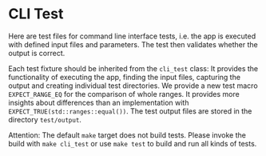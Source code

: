 # CLI Test

Here are test files for command line interface tests, i.e. the app is executed with defined input files and parameters.
The test then validates whether the output is correct.

Each test fixture should be inherited from the `cli_test` class: It provides the functionality of executing the app,
finding the input files, capturing the output and creating individual test directories.
We provide a new test macro `EXPECT_RANGE_EQ` for the comparison of whole ranges.
It provides more insights about differences than an implementation with `EXPECT_TRUE(std::ranges::equal())`.
The test output files are stored in the directory `test/output`.

Attention: The default `make` target does not build tests.
Please invoke the build with `make cli_test` or use `make test` to build and run all kinds of tests.
